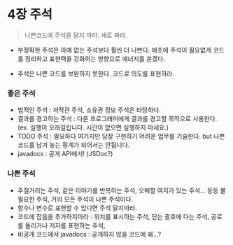 # 4장 주석

> 나쁜코드에 주석을 달지 마라. 새로 짜라.

- 부정확한 주석은 아예 없는 주석보다 훨씬 더 나쁘다. 애초에 주석이 필요없게 코드를 정리하고 표현력을 강화하는 방향으로 에너지를 쏟겠다.

- 주석은 나쁜 코드를 보완하지 못한다. 코드로 의도를 표현하라.

### 좋은 주석

- 법적인 주석 : 저작관 주석, 소유권 정보 주석은 타당하다.
- 결과를 경고하는 주석 : 다른 프로그래머에게 결과를 경고할 목적으로 사용한다. (ex. 실행이 오래걸립니다. 시간이 없으면 실행하지 마세요.)
- TODO 주석 : 필요하다 여기지만 당장 구현하기 어려운 업무를 기술한다. but 나쁜 코드를 남겨 놓는 핑계가 되어서는 안됩니다.
- javadocs : 공개 API에서! (JSDoc?)

### 나쁜 주석

- 주절거리는 주석, 같은 이야기를 반복하는 주석, 오해할 여지가 있는 주석... 등등 불필요한 주석, 거의 모든 주석이 나쁜 주석이다.
- 함수나 변수로 표현할 수 있다면 주석 달지마라.
- 코드에 잡음을 추가하지마라 : 위치를 표시하는 주석, 닫는 괄호에 다는 주석, 공로를 돌리거나 저자를 표현하는 주석,
- 비공개 코드에서 javadocs : 공개하지 않을 코드에 왜...?
